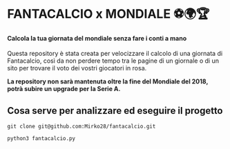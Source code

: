 # FANTACALCIO  x  MONDIALE ⚽️🌍🏆
#### Calcola la tua giornata del mondiale senza fare i conti a mano

Questa repository è stata creata per velocizzare il calcolo di una giornata di Fantacalcio, così da non perdere tempo tra le pagine di un giornale o di un sito per trovare il voto dei vostri giocatori in rosa. 


**La repository non sarà mantenuta oltre la fine del Mondiale del 2018, potrà subire un upgrade per la Serie A.**

## Cosa serve per analizzare ed eseguire il progetto

    git clone git@github.com:Mirko28/fantacalcio.git
    
    python3 fantacalcio.py